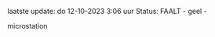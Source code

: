 laatste update: 
do 12-10-2023  3:06   uur 
Status: FAALT - geel - 
<div class="service Y">microstation</div>